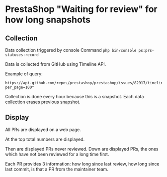 # PrestaShop "Waiting for review" for how long snapshots

## Collection

Data collection triggered by console Command `php bin/console ps:prs-statuses:record`

Data is collected from GitHub using Timeline API.

Example of query:
```
https://api.github.com/repos/prestashop/prestashop/issues/82917/timeline?per_page=100"
```

Collection is done every hour because this is a snapshot. Each data collection erases previous snapshot.

## Display

All PRs are displayed on a web page.

At the top total numbers are displayed.

Then are displayed PRs never reviewed. Down are displayed PRs, the ones which have not been reviewed for a long time first.

Each PR provides 3 information: how long since last review, how long since last commit, is that a PR from the maintainer team.
